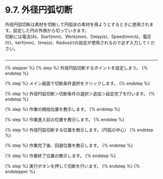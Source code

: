# 9.7. 外径円弧切断

外径円弧切断は素材を切断して円弧状の素材を得ようとするときに使用されます。設定した円の外側から切っていきます。\
切断には電流(A)、Start(mm)、Work(mm)、Delay(s)、Speed(mm/s)、電圧(V)、kerf(mm)、time(s)、Radius(r)の設定が使用されるので必ず入力してください。

<figure><img src="broken-reference" alt=""><figcaption></figcaption></figure>

***

{% stepper %}
{% step %}
外径円弧切断するポイントを設定しまう。
{% endstep %}

{% step %}
メイン画面で切断条件選択をクリックします。
{% endstep %}

{% step %}
外径円弧切断＞切断条件の選択＞追加＞設定完了を行います。
{% endstep %}

{% step %}
作業の開始位置を教示します。
{% endstep %}

{% step %}
作業進入前の位置を教示します。
{% endstep %}

{% step %}
外径円弧切断する位置を教示します。（円弧の中心）
{% endstep %}

{% step %}
作業完了後、回避位置を教示します。
{% endstep %}

{% step %}
作業終了位置の教示します。
{% endstep %}

{% step %}
実行ボタンを押して切断を行います。
{% endstep %}
{% endstepper %}
